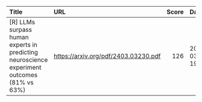 | Title                                                                                      | URL                                  |   Score | Date                |
|:-------------------------------------------------------------------------------------------|:-------------------------------------|--------:|:--------------------|
| [R] LLMs surpass human experts in predicting neuroscience experiment outcomes (81% vs 63%) | https://arxiv.org/pdf/2403.03230.pdf |     126 | 2024-03-09 19:37:49 |